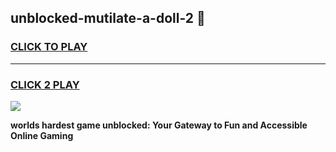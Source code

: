 
## unblocked-mutilate-a-doll-2 👋
<h3>
<a href="https://premium.freeplayer.one?title=unblocked-mutilate-a-doll-2&ref=14F">CLICK TO PLAY</a></h3>
<hr>

<h3>
<a href="https://premium.freeplayer.one?title=unblocked-mutilate-a-doll-2&ref=14F">CLICK 2 PLAY</a>
  
</h3>

<a href="https://premium.freeplayer.one?title=unblocked-mutilate-a-doll-2&ref=12F/"><img src="https://clearcache.store/games.png"></a>


**worlds hardest game unblocked: Your Gateway to Fun and Accessible Online Gaming**
